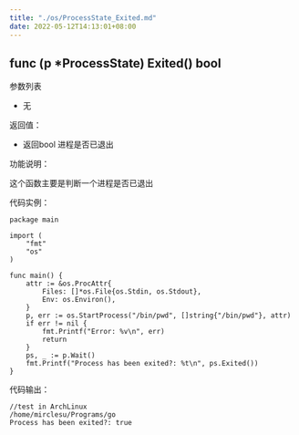 ```yaml
---
title: "./os/ProcessState_Exited.md"
date: 2022-05-12T14:13:01+08:00
---
```

## func (p *ProcessState) Exited() bool

参数列表

- 无

返回值：

- 返回bool 进程是否已退出

功能说明：

这个函数主要是判断一个进程是否已退出

代码实例：

    package main

    import (
        "fmt"
        "os"
    )

    func main() {
        attr := &os.ProcAttr{
            Files: []*os.File{os.Stdin, os.Stdout},
            Env: os.Environ(),
        }
        p, err := os.StartProcess("/bin/pwd", []string{"/bin/pwd"}, attr)
        if err != nil {
            fmt.Printf("Error: %v\n", err)
            return
        }
        ps, _ := p.Wait()
        fmt.Printf("Process has been exited?: %t\n", ps.Exited())
    }

代码输出：

    //test in ArchLinux
    /home/mirclesu/Programs/go
    Process has been exited?: true
